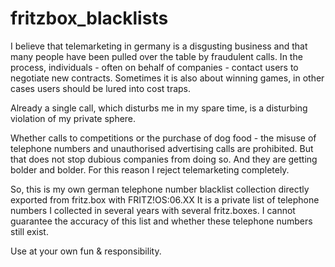 # fritzbox_blacklists

I believe that telemarketing in germany is a disgusting business and that many people have been 
pulled over the table by fraudulent calls. In the process, individuals - often on behalf of companies - contact users to negotiate new contracts. Sometimes it is also about winning games, in other cases users should be lured into cost traps.

Already a single call, which disturbs me in my spare time, is a disturbing violation of my private sphere. 

Whether calls to competitions or the purchase of dog food - the misuse of telephone numbers and unauthorised advertising calls are prohibited. But that does not stop dubious companies from doing so. And they are getting bolder and bolder. For this reason I reject telemarketing completely.

So, this is my own german telephone number blacklist collection directly exported from fritz.box with FRITZ!OS:06.XX
It is a private list of telephone numbers I collected in several years with several fritz.boxes.
I cannot guarantee the accuracy of this list and whether these telephone numbers still exist.

Use at your own fun & responsibility.
